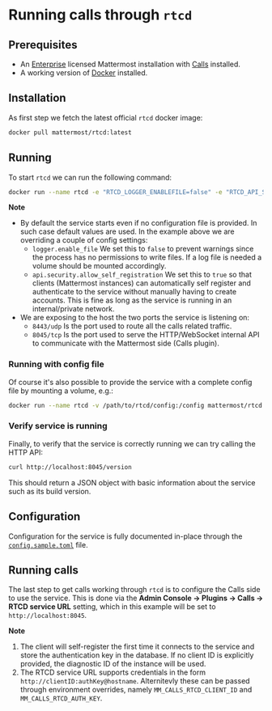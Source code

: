 # Running calls through `rtcd`

## Prerequisites

- An [Enterprise](https://docs.mattermost.com/about/editions-and-offerings.html#mattermost-enterprise) licensed Mattermost installation with [Calls](https://github.com/mattermost/mattermost-plugin-calls) installed.
- A working version of [Docker](https://www.docker.com/) installed.

## Installation

As first step we fetch the latest official `rtcd` docker image:

```sh
docker pull mattermost/rtcd:latest
```

## Running

To start `rtcd` we can run the following command:

```sh
docker run --name rtcd -e "RTCD_LOGGER_ENABLEFILE=false" -e "RTCD_API_SECURITY_ALLOWSELFREGISTRATION=true" -p 8443:8443/udp -p 8045:8045/tcp mattermost/rtcd
```

**Note**

- By default the service starts even if no configuration file is provided. In such case default values are used. In the example above we are overriding a couple of config settings:
    - `logger.enable_file` We set this to `false` to prevent warnings since the process has no permissions to write files. If a log file is needed a volume should be mounted accordingly.
    - `api.security.allow_self_registration` We set this to `true` so that clients (Mattermost instances) can automatically self register and authenticate to the service without manually having to create accounts. This is fine as long as the service is running in an internal/private network.
- We are exposing to the host the two ports the service is listening on:
    - `8443/udp` Is the port used to route all the calls related traffic.
    - `8045/tcp` Is the port used to serve the HTTP/WebSocket internal API to communicate with the Mattermost side (Calls plugin).

### Running with config file

Of course it's also possible to provide the service with a complete config file by mounting a volume, e.g.:

```sh
docker run --name rtcd -v /path/to/rtcd/config:/config mattermost/rtcd -config /config/config.toml
```

### Verify service is running

Finally, to verify that the service is correctly running we can try calling the HTTP API:

```sh
curl http://localhost:8045/version
```

This should return a JSON object with basic information about the service such as its build version.

## Configuration

Configuration for the service is fully documented in-place through the [`config.sample.toml`](../config/config.sample.toml) file.

## Running calls

The last step to get calls working through `rtcd` is to configure the Calls side to use the service. This is done via the **Admin Console -> Plugins -> Calls -> RTCD service URL** setting, which in this example will be set to `http://localhost:8045`.

**Note**

1. The client will self-register the first time it connects to the service and store the authentication key in the database. If no client ID is explicitly provided, the diagnostic ID of the instance will be used.
2. The RTCD service URL supports credentials in the form `http://clientID:authKey@hostname`. Alternitevly these can be passed through environment overrides, namely `MM_CALLS_RTCD_CLIENT_ID` and `MM_CALLS_RTCD_AUTH_KEY`.

